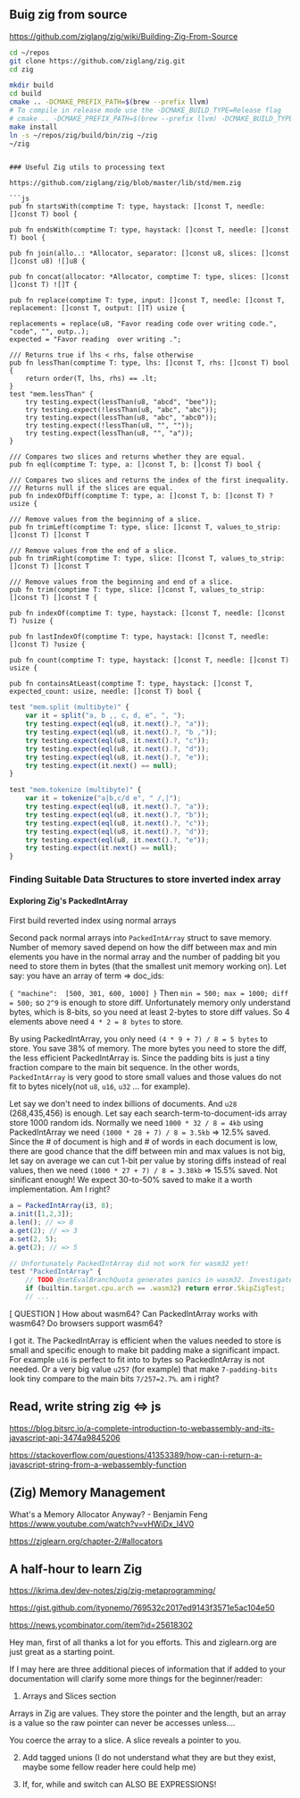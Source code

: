 ## Buig zig from source

https://github.com/ziglang/zig/wiki/Building-Zig-From-Source

```sh
cd ~/repos
git clone https://github.com/ziglang/zig.git
cd zig

mkdir build
cd build
cmake .. -DCMAKE_PREFIX_PATH=$(brew --prefix llvm) 
# To compile in release mode use the -DCMAKE_BUILD_TYPE=Release flag
# cmake .. -DCMAKE_PREFIX_PATH=$(brew --prefix llvm) -DCMAKE_BUILD_TYPE=Release
make install
ln -s ~/repos/zig/build/bin/zig ~/zig
~/zig
```

```

### Useful Zig utils to processing text

https://github.com/ziglang/zig/blob/master/lib/std/mem.zig

```js
pub fn startsWith(comptime T: type, haystack: []const T, needle: []const T) bool {

pub fn endsWith(comptime T: type, haystack: []const T, needle: []const T) bool {

pub fn join(allo..: *Allocator, separator: []const u8, slices: []const []const u8) ![]u8 {

pub fn concat(allocator: *Allocator, comptime T: type, slices: []const []const T) ![]T {

pub fn replace(comptime T: type, input: []const T, needle: []const T, replacement: []const T, output: []T) usize {

replacements = replace(u8, "Favor reading code over writing code.", "code", "", outp..);
expected = "Favor reading  over writing .";

/// Returns true if lhs < rhs, false otherwise
pub fn lessThan(comptime T: type, lhs: []const T, rhs: []const T) bool {
    return order(T, lhs, rhs) == .lt;
}
test "mem.lessThan" {
    try testing.expect(lessThan(u8, "abcd", "bee"));
    try testing.expect(!lessThan(u8, "abc", "abc"));
    try testing.expect(lessThan(u8, "abc", "abc0"));
    try testing.expect(!lessThan(u8, "", ""));
    try testing.expect(lessThan(u8, "", "a"));
}

/// Compares two slices and returns whether they are equal.
pub fn eql(comptime T: type, a: []const T, b: []const T) bool {

/// Compares two slices and returns the index of the first inequality.
/// Returns null if the slices are equal.
pub fn indexOfDiff(comptime T: type, a: []const T, b: []const T) ?usize {

/// Remove values from the beginning of a slice.
pub fn trimLeft(comptime T: type, slice: []const T, values_to_strip: []const T) []const T

/// Remove values from the end of a slice.
pub fn trimRight(comptime T: type, slice: []const T, values_to_strip: []const T) []const T

/// Remove values from the beginning and end of a slice.
pub fn trim(comptime T: type, slice: []const T, values_to_strip: []const T) []const T {

pub fn indexOf(comptime T: type, haystack: []const T, needle: []const T) ?usize {

pub fn lastIndexOf(comptime T: type, haystack: []const T, needle: []const T) ?usize {

pub fn count(comptime T: type, haystack: []const T, needle: []const T) usize {

pub fn containsAtLeast(comptime T: type, haystack: []const T, expected_count: usize, needle: []const T) bool {
```
```js
test "mem.split (multibyte)" {
    var it = split("a, b ,, c, d, e", ", ");
    try testing.expect(eql(u8, it.next().?, "a"));
    try testing.expect(eql(u8, it.next().?, "b ,"));
    try testing.expect(eql(u8, it.next().?, "c"));
    try testing.expect(eql(u8, it.next().?, "d"));
    try testing.expect(eql(u8, it.next().?, "e"));
    try testing.expect(it.next() == null);
}

test "mem.tokenize (multibyte)" {
    var it = tokenize("a|b,c/d e", " /,|");
    try testing.expect(eql(u8, it.next().?, "a"));
    try testing.expect(eql(u8, it.next().?, "b"));
    try testing.expect(eql(u8, it.next().?, "c"));
    try testing.expect(eql(u8, it.next().?, "d"));
    try testing.expect(eql(u8, it.next().?, "e"));
    try testing.expect(it.next() == null);
}
```

### Finding Suitable Data Structures to store inverted index array

#### Exploring Zig's PackedIntArray

First build reverted index using normal arrays

Second pack normal arrays into `PackedIntArray` struct to save memory. Number of memory saved depend on how the diff between max and min elements you have in the normal array and the number of padding bit you need to store them in bytes (that the smallest unit memory working on). Let say: you have an array of term => doc_ids: 

`{ "machine":  [500, 301, 600, 1000] }` Then `min = 500; max = 1000; diff = 500;` so `2^9` is enough to store diff. Unfortunately memory only understand bytes, which is 8-bits, so you need at least 2-bytes to store diff values. So 4 elements above need `4 * 2 = 8 bytes` to store.

By using PackedIntArray, you only need `(4 * 9 + 7) / 8 = 5 bytes` to store. You save 38% of memory. The more bytes you need to store the diff, the less efficient PackedIntArray is. Since the padding bits is just a tiny fraction compare to the main bit sequence. In the other words, `PackedIntArray` is very good to store small values and those values do not fit to bytes nicely(not `u8`, `u16`, `u32` ... for example).

Let say we don't need to index billions of documents. And `u28` (268,435,456) is enough.
Let say each search-term-to-document-ids array store 1000 random ids. Normally we need 
`1000 * 32 / 8 = 4kb` using PackedIntArray we need `(1000 * 28 + 7) / 8 = 3.5kb` => 12.5% saved. Since the # of document is high and # of words in each document is low, there are good chance that the diff between min and max values is not big, let say on average we can cut 1-bit per value by storing diffs instead of real values, then we need `(1000 * 27 + 7) / 8 = 3.38kb` => 15.5% saved. Not sinificant enough! We expect 30-to-50% saved to make it a worth implementation. Am I right?


```js Source: pack_int_array.zig
a = PackedIntArray(i3, 8);
a.init([1,2,3]);
a.len(); // => 8
a.get(2); // => 3
a.set(2, 5);
a.get(2); // => 5

// Unfortunately PackedIntArray did not work for wasm32 yet!
test "PackedIntArray" {
    // TODO @setEvalBranchQuota generates panics in wasm32. Investigate.
    if (builtin.target.cpu.arch == .wasm32) return error.SkipZigTest;
    // ...

```

[ QUESTION ] How about wasm64? Can PackedIntArray works with wasm64? Do browsers support wasm64?

I got it. The PackedIntArray is efficient when the values needed to store is small and specific enough to make bit padding make a significant impact. For example `u16` is perfect to fit into to bytes so PackedIntArray is not needed. Or a very big value `u257` (for example) that make `7-padding-bits` look tiny compare to the main bits `7/257=2.7%`. am i right?


## Read, write string zig <=> js

https://blog.bitsrc.io/a-complete-introduction-to-webassembly-and-its-javascript-api-3474a9845206

https://stackoverflow.com/questions/41353389/how-can-i-return-a-javascript-string-from-a-webassembly-function


## (Zig) Memory Management

What's a Memory Allocator Anyway? - Benjamin Feng
https://www.youtube.com/watch?v=vHWiDx_l4V0

https://ziglearn.org/chapter-2/#allocators


## A half-hour to learn Zig

https://ikrima.dev/dev-notes/zig/zig-metaprogramming/

https://gist.github.com/ityonemo/769532c2017ed9143f3571e5ac104e50

https://news.ycombinator.com/item?id=25618302

Hey man, first of all thanks a lot for you efforts. This and ziglearn.org are just great as a starting point.

If I may here are three additional pieces of information that if added to your documentation will clarify some more things for the beginner/reader:

1) Arrays and Slices section

Arrays in Zig are values. They store the pointer and the length, but an array is a value so the raw pointer can never be accesses unless....

You coerce the array to a slice. A slice reveals a pointer to you.

2) Add tagged unions (I do not understand what they are but they exist, maybe some fellow reader here could help me)

3) If, for, while and switch can ALSO BE EXPRESSIONS!
